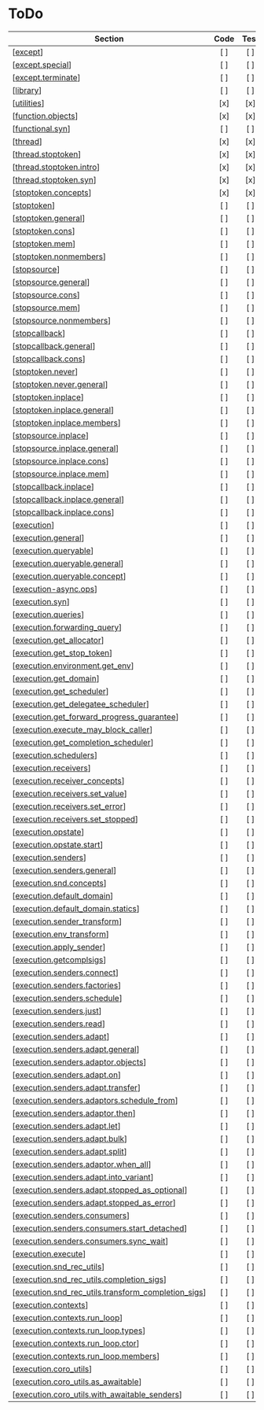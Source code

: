# ToDo 

| Section | Code | Test | Doc | Comment |
| ------- |:----:|:----:|:---:| ------- |
| [[except](https://www.open-std.org/jtc1/sc22/wg21/docs/papers/2024/p2300r9.html#except)] | [ ] | [ ] | [ ] |  |
| [[except.special](https://www.open-std.org/jtc1/sc22/wg21/docs/papers/2024/p2300r9.html#except.special)] | [ ] | [ ] | [ ] |  |
| [[except.terminate](https://www.open-std.org/jtc1/sc22/wg21/docs/papers/2024/p2300r9.html#except.terminate)] | [ ] | [ ] | [ ] |  |
| [[library](https://www.open-std.org/jtc1/sc22/wg21/docs/papers/2024/p2300r9.html#library)] | [ ] | [ ] | [ ] |  |
| [[utilities](https://www.open-std.org/jtc1/sc22/wg21/docs/papers/2024/p2300r9.html#utilities)] | [x] | [x] | [x] | empty |
| [[function.objects](https://www.open-std.org/jtc1/sc22/wg21/docs/papers/2024/p2300r9.html#function.objects)] | [x] | [x] | [x] | empty |
| [[functional.syn](https://www.open-std.org/jtc1/sc22/wg21/docs/papers/2024/p2300r9.html#functional.syn)] | [ ] | [ ] | [ ] |  |
| [[thread](https://www.open-std.org/jtc1/sc22/wg21/docs/papers/2024/p2300r9.html#thread)] | [x] | [x] | [x] | empty |
| [[thread.stoptoken](https://www.open-std.org/jtc1/sc22/wg21/docs/papers/2024/p2300r9.html#thread.stoptoken)] | [x] | [x] | [x] | empty |
| [[thread.stoptoken.intro](https://www.open-std.org/jtc1/sc22/wg21/docs/papers/2024/p2300r9.html#thread.stoptoken.intro)] | [x] | [x] | [ ] |  |
| [[thread.stoptoken.syn](https://www.open-std.org/jtc1/sc22/wg21/docs/papers/2024/p2300r9.html#thread.stoptoken.syn)] | [x] | [x] | [ ] |  |
| [[stoptoken.concepts](https://www.open-std.org/jtc1/sc22/wg21/docs/papers/2024/p2300r9.html#stoptoken.concepts)] | [x] | [x] | [ ] |  |
| [[stoptoken](https://www.open-std.org/jtc1/sc22/wg21/docs/papers/2024/p2300r9.html#stoptoken)] | [ ] | [ ] | [ ] |  |
| [[stoptoken.general](https://www.open-std.org/jtc1/sc22/wg21/docs/papers/2024/p2300r9.html#stoptoken.general)] | [ ] | [ ] | [ ] |  |
| [[stoptoken.cons](https://www.open-std.org/jtc1/sc22/wg21/docs/papers/2024/p2300r9.html#stoptoken.cons)] | [ ] | [ ] | [ ] |  |
| [[stoptoken.mem](https://www.open-std.org/jtc1/sc22/wg21/docs/papers/2024/p2300r9.html#stoptoken.mem)] | [ ] | [ ] | [ ] |  |
| [[stoptoken.nonmembers](https://www.open-std.org/jtc1/sc22/wg21/docs/papers/2024/p2300r9.html#stoptoken.nonmembers)] | [ ] | [ ] | [ ] |  |
| [[stopsource](https://www.open-std.org/jtc1/sc22/wg21/docs/papers/2024/p2300r9.html#stopsource)] | [ ] | [ ] | [ ] |  |
| [[stopsource.general](https://www.open-std.org/jtc1/sc22/wg21/docs/papers/2024/p2300r9.html#stopsource.general)] | [ ] | [ ] | [ ] |  |
| [[stopsource.cons](https://www.open-std.org/jtc1/sc22/wg21/docs/papers/2024/p2300r9.html#stopsource.cons)] | [ ] | [ ] | [ ] |  |
| [[stopsource.mem](https://www.open-std.org/jtc1/sc22/wg21/docs/papers/2024/p2300r9.html#stopsource.mem)] | [ ] | [ ] | [ ] |  |
| [[stopsource.nonmembers](https://www.open-std.org/jtc1/sc22/wg21/docs/papers/2024/p2300r9.html#stopsource.nonmembers)] | [ ] | [ ] | [ ] |  |
| [[stopcallback](https://www.open-std.org/jtc1/sc22/wg21/docs/papers/2024/p2300r9.html#stopcallback)] | [ ] | [ ] | [ ] |  |
| [[stopcallback.general](https://www.open-std.org/jtc1/sc22/wg21/docs/papers/2024/p2300r9.html#stopcallback.general)] | [ ] | [ ] | [ ] |  |
| [[stopcallback.cons](https://www.open-std.org/jtc1/sc22/wg21/docs/papers/2024/p2300r9.html#stopcallback.cons)] | [ ] | [ ] | [ ] |  |
| [[stoptoken.never](https://www.open-std.org/jtc1/sc22/wg21/docs/papers/2024/p2300r9.html#stoptoken.never)] | [ ] | [ ] | [ ] |  |
| [[stoptoken.never.general](https://www.open-std.org/jtc1/sc22/wg21/docs/papers/2024/p2300r9.html#stoptoken.never.general)] | [ ] | [ ] | [ ] |  |
| [[stoptoken.inplace](https://www.open-std.org/jtc1/sc22/wg21/docs/papers/2024/p2300r9.html#stoptoken.inplace)] | [ ] | [ ] | [ ] |  |
| [[stoptoken.inplace.general](https://www.open-std.org/jtc1/sc22/wg21/docs/papers/2024/p2300r9.html#stoptoken.inplace.general)] | [ ] | [ ] | [ ] |  |
| [[stoptoken.inplace.members](https://www.open-std.org/jtc1/sc22/wg21/docs/papers/2024/p2300r9.html#stoptoken.inplace.members)] | [ ] | [ ] | [ ] |  |
| [[stopsource.inplace](https://www.open-std.org/jtc1/sc22/wg21/docs/papers/2024/p2300r9.html#stopsource.inplace)] | [ ] | [ ] | [ ] |  |
| [[stopsource.inplace.general](https://www.open-std.org/jtc1/sc22/wg21/docs/papers/2024/p2300r9.html#stopsource.inplace.general)] | [ ] | [ ] | [ ] |  |
| [[stopsource.inplace.cons](https://www.open-std.org/jtc1/sc22/wg21/docs/papers/2024/p2300r9.html#stopsource.inplace.cons)] | [ ] | [ ] | [ ] |  |
| [[stopsource.inplace.mem](https://www.open-std.org/jtc1/sc22/wg21/docs/papers/2024/p2300r9.html#stopsource.inplace.mem)] | [ ] | [ ] | [ ] |  |
| [[stopcallback.inplace](https://www.open-std.org/jtc1/sc22/wg21/docs/papers/2024/p2300r9.html#stopcallback.inplace)] | [ ] | [ ] | [ ] |  |
| [[stopcallback.inplace.general](https://www.open-std.org/jtc1/sc22/wg21/docs/papers/2024/p2300r9.html#stopcallback.inplace.general)] | [ ] | [ ] | [ ] |  |
| [[stopcallback.inplace.cons](https://www.open-std.org/jtc1/sc22/wg21/docs/papers/2024/p2300r9.html#stopcallback.inplace.cons)] | [ ] | [ ] | [ ] |  |
| [[execution](https://www.open-std.org/jtc1/sc22/wg21/docs/papers/2024/p2300r9.html#execution)] | [ ] | [ ] | [ ] |  |
| [[execution.general](https://www.open-std.org/jtc1/sc22/wg21/docs/papers/2024/p2300r9.html#execution.general)] | [ ] | [ ] | [ ] |  |
| [[execution.queryable](https://www.open-std.org/jtc1/sc22/wg21/docs/papers/2024/p2300r9.html#execution.queryable)] | [ ] | [ ] | [ ] |  |
| [[execution.queryable.general](https://www.open-std.org/jtc1/sc22/wg21/docs/papers/2024/p2300r9.html#execution.queryable.general)] | [ ] | [ ] | [ ] |  |
| [[execution.queryable.concept](https://www.open-std.org/jtc1/sc22/wg21/docs/papers/2024/p2300r9.html#execution.queryable.concept)] | [ ] | [ ] | [ ] |  |
| [[execution-async.ops](https://www.open-std.org/jtc1/sc22/wg21/docs/papers/2024/p2300r9.html#execution-async.ops)] | [ ] | [ ] | [ ] |  |
| [[execution.syn](https://www.open-std.org/jtc1/sc22/wg21/docs/papers/2024/p2300r9.html#execution.syn)] | [ ] | [ ] | [ ] |  |
| [[execution.queries](https://www.open-std.org/jtc1/sc22/wg21/docs/papers/2024/p2300r9.html#execution.queries)] | [ ] | [ ] | [ ] |  |
| [[execution.forwarding_query](https://www.open-std.org/jtc1/sc22/wg21/docs/papers/2024/p2300r9.html#execution.forwarding_query)] | [ ] | [ ] | [ ] |  |
| [[execution.get_allocator](https://www.open-std.org/jtc1/sc22/wg21/docs/papers/2024/p2300r9.html#execution.get_allocator)] | [ ] | [ ] | [ ] |  |
| [[execution.get_stop_token](https://www.open-std.org/jtc1/sc22/wg21/docs/papers/2024/p2300r9.html#execution.get_stop_token)] | [ ] | [ ] | [ ] |  |
| [[execution.environment.get_env](https://www.open-std.org/jtc1/sc22/wg21/docs/papers/2024/p2300r9.html#execution.environment.get_env)] | [ ] | [ ] | [ ] |  |
| [[execution.get_domain](https://www.open-std.org/jtc1/sc22/wg21/docs/papers/2024/p2300r9.html#execution.get_domain)] | [ ] | [ ] | [ ] |  |
| [[execution.get_scheduler](https://www.open-std.org/jtc1/sc22/wg21/docs/papers/2024/p2300r9.html#execution.get_scheduler)] | [ ] | [ ] | [ ] |  |
| [[execution.get_delegatee_scheduler](https://www.open-std.org/jtc1/sc22/wg21/docs/papers/2024/p2300r9.html#execution.get_delegatee_scheduler)] | [ ] | [ ] | [ ] |  |
| [[execution.get_forward_progress_guarantee](https://www.open-std.org/jtc1/sc22/wg21/docs/papers/2024/p2300r9.html#execution.get_forward_progress_guarantee)] | [ ] | [ ] | [ ] |  |
| [[execution.execute_may_block_caller](https://www.open-std.org/jtc1/sc22/wg21/docs/papers/2024/p2300r9.html#execution.execute_may_block_caller)] | [ ] | [ ] | [ ] |  |
| [[execution.get_completion_scheduler](https://www.open-std.org/jtc1/sc22/wg21/docs/papers/2024/p2300r9.html#execution.get_completion_scheduler)] | [ ] | [ ] | [ ] |  |
| [[execution.schedulers](https://www.open-std.org/jtc1/sc22/wg21/docs/papers/2024/p2300r9.html#execution.schedulers)] | [ ] | [ ] | [ ] |  |
| [[execution.receivers](https://www.open-std.org/jtc1/sc22/wg21/docs/papers/2024/p2300r9.html#execution.receivers)] | [ ] | [ ] | [ ] |  |
| [[execution.receiver_concepts](https://www.open-std.org/jtc1/sc22/wg21/docs/papers/2024/p2300r9.html#execution.receiver_concepts)] | [ ] | [ ] | [ ] |  |
| [[execution.receivers.set_value](https://www.open-std.org/jtc1/sc22/wg21/docs/papers/2024/p2300r9.html#execution.receivers.set_value)] | [ ] | [ ] | [ ] |  |
| [[execution.receivers.set_error](https://www.open-std.org/jtc1/sc22/wg21/docs/papers/2024/p2300r9.html#execution.receivers.set_error)] | [ ] | [ ] | [ ] |  |
| [[execution.receivers.set_stopped](https://www.open-std.org/jtc1/sc22/wg21/docs/papers/2024/p2300r9.html#execution.receivers.set_stopped)] | [ ] | [ ] | [ ] |  |
| [[execution.opstate](https://www.open-std.org/jtc1/sc22/wg21/docs/papers/2024/p2300r9.html#execution.opstate)] | [ ] | [ ] | [ ] |  |
| [[execution.opstate.start](https://www.open-std.org/jtc1/sc22/wg21/docs/papers/2024/p2300r9.html#execution.opstate.start)] | [ ] | [ ] | [ ] |  |
| [[execution.senders](https://www.open-std.org/jtc1/sc22/wg21/docs/papers/2024/p2300r9.html#execution.senders)] | [ ] | [ ] | [ ] |  |
| [[execution.senders.general](https://www.open-std.org/jtc1/sc22/wg21/docs/papers/2024/p2300r9.html#execution.senders.general)] | [ ] | [ ] | [ ] |  |
| [[execution.snd.concepts](https://www.open-std.org/jtc1/sc22/wg21/docs/papers/2024/p2300r9.html#execution.snd.concepts)] | [ ] | [ ] | [ ] |  |
| [[execution.default_domain](https://www.open-std.org/jtc1/sc22/wg21/docs/papers/2024/p2300r9.html#execution.default_domain)] | [ ] | [ ] | [ ] |  |
| [[execution.default_domain.statics](https://www.open-std.org/jtc1/sc22/wg21/docs/papers/2024/p2300r9.html#execution.default_domain.statics)] | [ ] | [ ] | [ ] |  |
| [[execution.sender_transform](https://www.open-std.org/jtc1/sc22/wg21/docs/papers/2024/p2300r9.html#execution.sender_transform)] | [ ] | [ ] | [ ] |  |
| [[execution.env_transform](https://www.open-std.org/jtc1/sc22/wg21/docs/papers/2024/p2300r9.html#execution.env_transform)] | [ ] | [ ] | [ ] |  |
| [[execution.apply_sender](https://www.open-std.org/jtc1/sc22/wg21/docs/papers/2024/p2300r9.html#execution.apply_sender)] | [ ] | [ ] | [ ] |  |
| [[execution.getcomplsigs](https://www.open-std.org/jtc1/sc22/wg21/docs/papers/2024/p2300r9.html#execution.getcomplsigs)] | [ ] | [ ] | [ ] |  |
| [[execution.senders.connect](https://www.open-std.org/jtc1/sc22/wg21/docs/papers/2024/p2300r9.html#execution.senders.connect)] | [ ] | [ ] | [ ] |  |
| [[execution.senders.factories](https://www.open-std.org/jtc1/sc22/wg21/docs/papers/2024/p2300r9.html#execution.senders.factories)] | [ ] | [ ] | [ ] |  |
| [[execution.senders.schedule](https://www.open-std.org/jtc1/sc22/wg21/docs/papers/2024/p2300r9.html#execution.senders.schedule)] | [ ] | [ ] | [ ] |  |
| [[execution.senders.just](https://www.open-std.org/jtc1/sc22/wg21/docs/papers/2024/p2300r9.html#execution.senders.just)] | [ ] | [ ] | [ ] |  |
| [[execution.senders.read](https://www.open-std.org/jtc1/sc22/wg21/docs/papers/2024/p2300r9.html#execution.senders.read)] | [ ] | [ ] | [ ] |  |
| [[execution.senders.adapt](https://www.open-std.org/jtc1/sc22/wg21/docs/papers/2024/p2300r9.html#execution.senders.adapt)] | [ ] | [ ] | [ ] |  |
| [[execution.senders.adapt.general](https://www.open-std.org/jtc1/sc22/wg21/docs/papers/2024/p2300r9.html#execution.senders.adapt.general)] | [ ] | [ ] | [ ] |  |
| [[execution.senders.adaptor.objects](https://www.open-std.org/jtc1/sc22/wg21/docs/papers/2024/p2300r9.html#execution.senders.adaptor.objects)] | [ ] | [ ] | [ ] |  |
| [[execution.senders.adapt.on](https://www.open-std.org/jtc1/sc22/wg21/docs/papers/2024/p2300r9.html#execution.senders.adapt.on)] | [ ] | [ ] | [ ] |  |
| [[execution.senders.adapt.transfer](https://www.open-std.org/jtc1/sc22/wg21/docs/papers/2024/p2300r9.html#execution.senders.adapt.transfer)] | [ ] | [ ] | [ ] |  |
| [[execution.senders.adaptors.schedule_from](https://www.open-std.org/jtc1/sc22/wg21/docs/papers/2024/p2300r9.html#execution.senders.adaptors.schedule_from)] | [ ] | [ ] | [ ] |  |
| [[execution.senders.adaptor.then](https://www.open-std.org/jtc1/sc22/wg21/docs/papers/2024/p2300r9.html#execution.senders.adaptor.then)] | [ ] | [ ] | [ ] |  |
| [[execution.senders.adapt.let](https://www.open-std.org/jtc1/sc22/wg21/docs/papers/2024/p2300r9.html#execution.senders.adapt.let)] | [ ] | [ ] | [ ] |  |
| [[execution.senders.adapt.bulk](https://www.open-std.org/jtc1/sc22/wg21/docs/papers/2024/p2300r9.html#execution.senders.adapt.bulk)] | [ ] | [ ] | [ ] |  |
| [[execution.senders.adapt.split](https://www.open-std.org/jtc1/sc22/wg21/docs/papers/2024/p2300r9.html#execution.senders.adapt.split)] | [ ] | [ ] | [ ] |  |
| [[execution.senders.adaptor.when_all](https://www.open-std.org/jtc1/sc22/wg21/docs/papers/2024/p2300r9.html#execution.senders.adaptor.when_all)] | [ ] | [ ] | [ ] |  |
| [[execution.senders.adapt.into_variant](https://www.open-std.org/jtc1/sc22/wg21/docs/papers/2024/p2300r9.html#execution.senders.adapt.into_variant)] | [ ] | [ ] | [ ] |  |
| [[execution.senders.adapt.stopped_as_optional](https://www.open-std.org/jtc1/sc22/wg21/docs/papers/2024/p2300r9.html#execution.senders.adapt.stopped_as_optional)] | [ ] | [ ] | [ ] |  |
| [[execution.senders.adapt.stopped_as_error](https://www.open-std.org/jtc1/sc22/wg21/docs/papers/2024/p2300r9.html#execution.senders.adapt.stopped_as_error)] | [ ] | [ ] | [ ] |  |
| [[execution.senders.consumers](https://www.open-std.org/jtc1/sc22/wg21/docs/papers/2024/p2300r9.html#execution.senders.consumers)] | [ ] | [ ] | [ ] |  |
| [[execution.senders.consumers.start_detached](https://www.open-std.org/jtc1/sc22/wg21/docs/papers/2024/p2300r9.html#execution.senders.consumers.start_detached)] | [ ] | [ ] | [ ] |  |
| [[execution.senders.consumers.sync_wait](https://www.open-std.org/jtc1/sc22/wg21/docs/papers/2024/p2300r9.html#execution.senders.consumers.sync_wait)] | [ ] | [ ] | [ ] |  |
| [[execution.execute](https://www.open-std.org/jtc1/sc22/wg21/docs/papers/2024/p2300r9.html#execution.execute)] | [ ] | [ ] | [ ] |  |
| [[execution.snd_rec_utils](https://www.open-std.org/jtc1/sc22/wg21/docs/papers/2024/p2300r9.html#execution.snd_rec_utils)] | [ ] | [ ] | [ ] |  |
| [[execution.snd_rec_utils.completion_sigs](https://www.open-std.org/jtc1/sc22/wg21/docs/papers/2024/p2300r9.html#execution.snd_rec_utils.completion_sigs)] | [ ] | [ ] | [ ] |  |
| [[execution.snd_rec_utils.transform_completion_sigs](https://www.open-std.org/jtc1/sc22/wg21/docs/papers/2024/p2300r9.html#execution.snd_rec_utils.transform_completion_sigs)] | [ ] | [ ] | [ ] |  |
| [[execution.contexts](https://www.open-std.org/jtc1/sc22/wg21/docs/papers/2024/p2300r9.html#execution.contexts)] | [ ] | [ ] | [ ] |  |
| [[execution.contexts.run_loop](https://www.open-std.org/jtc1/sc22/wg21/docs/papers/2024/p2300r9.html#execution.contexts.run_loop)] | [ ] | [ ] | [ ] |  |
| [[execution.contexts.run_loop.types](https://www.open-std.org/jtc1/sc22/wg21/docs/papers/2024/p2300r9.html#execution.contexts.run_loop.types)] | [ ] | [ ] | [ ] |  |
| [[execution.contexts.run_loop.ctor](https://www.open-std.org/jtc1/sc22/wg21/docs/papers/2024/p2300r9.html#execution.contexts.run_loop.ctor)] | [ ] | [ ] | [ ] |  |
| [[execution.contexts.run_loop.members](https://www.open-std.org/jtc1/sc22/wg21/docs/papers/2024/p2300r9.html#execution.contexts.run_loop.members)] | [ ] | [ ] | [ ] |  |
| [[execution.coro_utils](https://www.open-std.org/jtc1/sc22/wg21/docs/papers/2024/p2300r9.html#execution.coro_utils)] | [ ] | [ ] | [ ] |  |
| [[execution.coro_utils.as_awaitable](https://www.open-std.org/jtc1/sc22/wg21/docs/papers/2024/p2300r9.html#execution.coro_utils.as_awaitable)] | [ ] | [ ] | [ ] |  |
| [[execution.coro_utils.with_awaitable_senders](https://www.open-std.org/jtc1/sc22/wg21/docs/papers/2024/p2300r9.html#execution.coro_utils.with_awaitable_senders)] | [ ] | [ ] | [ ] |  |
